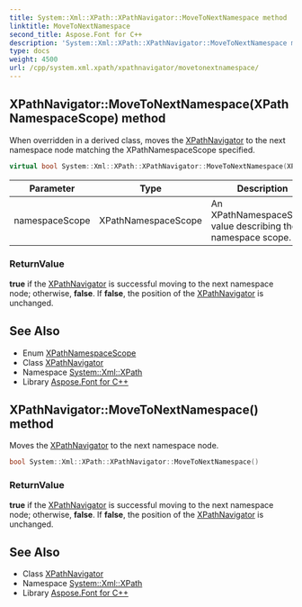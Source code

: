 ```yaml
---
title: System::Xml::XPath::XPathNavigator::MoveToNextNamespace method
linktitle: MoveToNextNamespace
second_title: Aspose.Font for C++
description: 'System::Xml::XPath::XPathNavigator::MoveToNextNamespace method. When overridden in a derived class, moves the XPathNavigator to the next namespace node matching the XPathNamespaceScope specified in C++.'
type: docs
weight: 4500
url: /cpp/system.xml.xpath/xpathnavigator/movetonextnamespace/
---
```

## XPathNavigator::MoveToNextNamespace(XPathNamespaceScope) method


When overridden in a derived class, moves the [XPathNavigator](../) to the next namespace node matching the XPathNamespaceScope specified.

```cpp
virtual bool System::Xml::XPath::XPathNavigator::MoveToNextNamespace(XPathNamespaceScope namespaceScope)=0
```


| Parameter | Type | Description |
| --- | --- | --- |
| namespaceScope | XPathNamespaceScope | An XPathNamespaceScope value describing the namespace scope. |

### ReturnValue

**true** if the [XPathNavigator](../) is successful moving to the next namespace node; otherwise, **false**. If **false**, the position of the [XPathNavigator](../) is unchanged.

## See Also

* Enum [XPathNamespaceScope](../../xpathnamespacescope/)
* Class [XPathNavigator](../)
* Namespace [System::Xml::XPath](../../)
* Library [Aspose.Font for C++](../../../)
## XPathNavigator::MoveToNextNamespace() method


Moves the [XPathNavigator](../) to the next namespace node.

```cpp
bool System::Xml::XPath::XPathNavigator::MoveToNextNamespace()
```


### ReturnValue

**true** if the [XPathNavigator](../) is successful moving to the next namespace node; otherwise, **false**. If **false**, the position of the [XPathNavigator](../) is unchanged.

## See Also

* Class [XPathNavigator](../)
* Namespace [System::Xml::XPath](../../)
* Library [Aspose.Font for C++](../../../)
